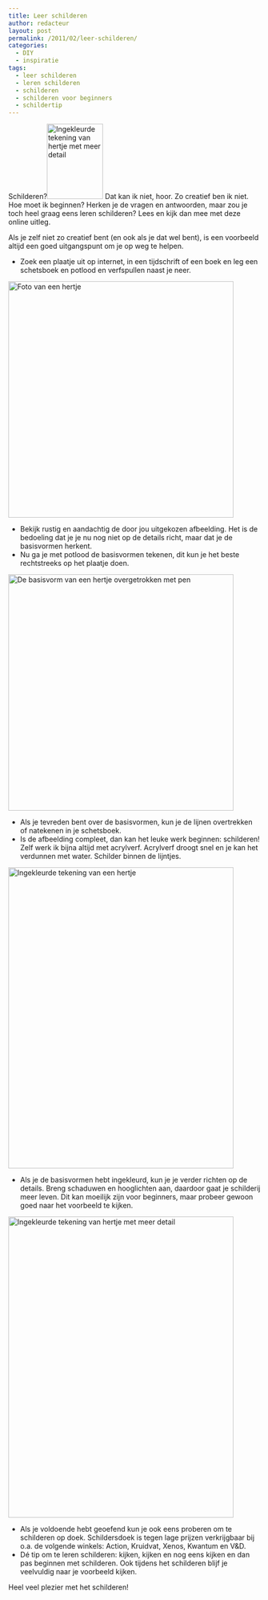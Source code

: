 ```yaml
---
title: Leer schilderen
author: redacteur
layout: post
permalink: /2011/02/leer-schilderen/
categories:
  - DIY
  - inspiratie
tags:
  - leer schilderen
  - leren schilderen
  - schilderen
  - schilderen voor beginners
  - schildertip
---
```

Schilderen?<img class="alignleft size-thumbnail wp-image-1209" title="Schilder de details van het hertje in" src="/wordpress/wp-content/uploads/2011/02/hertjegekleurddetails-112x150.gif" alt="Ingekleurde tekening van hertje met meer detail" width="112" height="150" /> Dat kan ik niet, hoor. Zo creatief ben ik niet. Hoe moet ik beginnen? Herken je de vragen en antwoorden, maar zou je toch heel graag eens leren schilderen? Lees en kijk dan mee met deze online uitleg.<!--more Schilderen voor beginners-->

Als je zelf niet zo creatief bent (en ook als je dat wel bent), is een voorbeeld altijd een goed uitgangspunt om je op weg te helpen.

  * Zoek een plaatje uit op internet, in een tijdschrift of een boek en leg een schetsboek en potlood en verfspullen naast je neer.

<img class="aligncenter size-full wp-image-1201" title="Voorbeeldplaatje van een hertje" src="/wordpress/wp-content/uploads/2011/02/hertje.jpg" alt="Foto van een hertje" width="450" height="471" />

  * Bekijk rustig en aandachtig de door jou uitgekozen afbeelding. Het is de bedoeling dat je je nu nog niet op de details richt, maar dat je de basisvormen herkent.
  * Nu ga je met potlood de basisvormen tekenen, dit kun je het beste rechtstreeks op het plaatje doen.

<img class="aligncenter size-full wp-image-1202" title="Trek de basisvormen van je afbeelding over" src="/wordpress/wp-content/uploads/2011/02/hertjeovertrek.jpg" alt="De basisvorm van een hertje overgetrokken met pen" width="450" height="471" />

  * Als je tevreden bent over de basisvormen, kun je de lijnen overtrekken of natekenen in je schetsboek.
  * Is de afbeelding compleet, dan kan het leuke werk beginnen: schilderen! Zelf werk ik bijna altijd met acrylverf. Acrylverf droogt snel en je kan het verdunnen met water. Schilder binnen de lijntjes.

<img class="aligncenter size-full wp-image-1205" title="Het hertje is ingekleurd" src="/wordpress/wp-content/uploads/2011/02/hertjegekleurd1.gif" alt="Ingekleurde tekening van een hertje" width="450" height="600" />

  * Als je de basisvormen hebt ingekleurd, kun je je verder richten op de details. Breng schaduwen en hooglichten aan, daardoor gaat je schilderij meer leven. Dit kan moeilijk zijn voor beginners, maar probeer gewoon goed naar het voorbeeld te kijken.

<img class="aligncenter size-full wp-image-1209" title="Schilder de details van het hertje in" src="/wordpress/wp-content/uploads/2011/02/hertjegekleurddetails.gif" alt="Ingekleurde tekening van hertje met meer detail" width="450" height="600" />

  * Als je voldoende hebt geoefend kun je ook eens proberen om te schilderen op doek. Schildersdoek is tegen lage prijzen verkrijgbaar bij o.a. de volgende winkels: Action, Kruidvat, Xenos, Kwantum en V&D.
  * Dé tip om te leren schilderen: kijken, kijken en nog eens kijken en dan pas beginnen met schilderen. Ook tijdens het schilderen blijf je veelvuldig naar je voorbeeld kijken.

Heel veel plezier met het schilderen!
